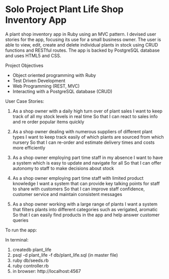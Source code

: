 # Solo Project Plant Life Shop Inventory App
A plant shop inventory app in Ruby using an MVC pattern. I devised user stories for the app, focusing its use for a small business owner. The user is able to view, edit, create and delete individual plants in stock using CRUD functions and RESTful routes. The app is backed by PostgreSQL database and uses HTML5 and CSS.

Project Objectives
- Object oriented programming with Ruby
- Test Driven Development
- Web Programming (REST, MVC)
- Interacting with a PostgreSQL database (CRUD)

User Case Stories:
1.  As a shop owner with a daily high turn over of plant sales 
    I want to keep track of all my stock levels in real time
    So that I can react to sales info and re order popular items quickly 

2.  As a shop owner dealing with numerous suppliers of different plant types
    I want to keep track easily of which plants are sourced from which nursery
    So that I can re-order and estimate delivery times and costs more efficiently

3.  As a shop owner employing part time staff in my absence
    I want to have a system which is easy to update and navigate for all
    So that I can offer autonomy to staff to make decisions about stock

4.  As a shop owner employing part time staff with limited product knowledge
    I want a system that can provide key talking points for staff to share with customers
    So that I can improve staff confidence, customer service and maintain consistent messages
    
5.  As a shop owner working with a large range of plants
    I want a system that filters plants into different categories such as verigated, aromatic
    So that I can easily find products in the app and help answer customer queries

To run the app:

In terminal:
1.  createdb plant_life
2.  psql -d plant_life -f db/plant_life.sql (in master file)
3.  ruby db/seeds.rb
4.  ruby controller.rb
5.  in browser: http://localhost:4567


